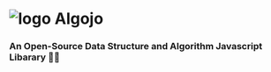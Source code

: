 # ![logo](https://github.com/Ukhang/algojo/assets/94834060/6ec1c1c3-3964-449e-9e13-7205ac24518c) Algojo

### An Open-Source Data Structure and Algorithm Javascript Libarary 👩‍💻
